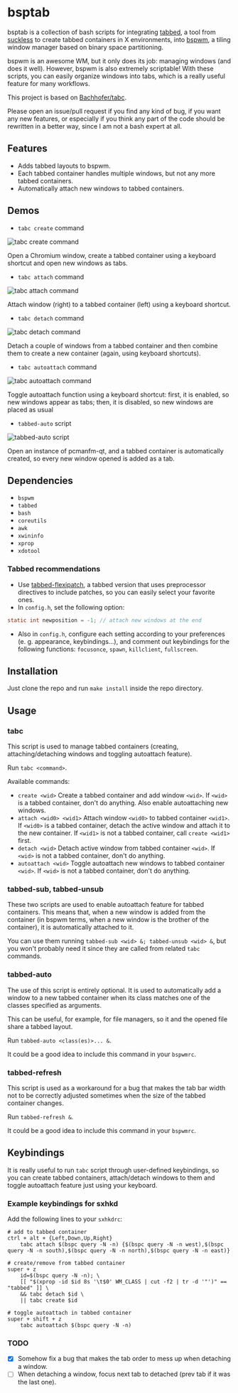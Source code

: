 # bsptab

bsptab is a collection of bash scripts for integrating [tabbed](https://tools.suckless.org/tabbed/),
a tool from [suckless](https://suckless.org/) to create tabbed containers in X environments, into
[bspwm](https://github.com/baskerville/bspwm), a tiling window manager based on binary space
partitioning.

bspwm is an awesome WM, but it only does its job: managing windows (and does it well). However,
bspwm is also extremely scriptable! With these scripts, you can easily organize windows into tabs,
which is a really useful feature for many workflows.

This project is based on [Bachhofer/tabc](https://github.com/Bachhofer/tabc).

Please open an issue/pull request if you find any kind of bug, if you want any new features, or
especially if you think any part of the code should be rewritten in a better way, since I am not
a bash expert at all.

## Features

* Adds tabbed layouts to bspwm.
* Each tabbed container handles multiple windows, but not any more tabbed containers.
* Automatically attach new windows to tabbed containers.

## Demos

* `tabc create` command

![tabc create command](demos/bsptab-create.gif)

Open a Chromium window, create a tabbed container using a keyboard shortcut and open new windows as
tabs.

* `tabc attach` command

![tabc attach command](demos/bsptab-attach.gif)

Attach window (right) to a tabbed container (left) using a keyboard shortcut.

* `tabc detach` command

![tabc detach command](demos/bsptab-detach.gif)

Detach a couple of windows from a tabbed container and then combine them to create a new container
(again, using keyboard shortcuts).

* `tabc autoattach` command

![tabc autoattach command](demos/bsptab-autoattach.gif)

Toggle autoattach function using a keyboard shortcut: first, it is enabled, so new windows appear as
tabs; then, it is disabled, so new windows are placed as usual

* `tabbed-auto` script

![tabbed-auto script](demos/bsptab-tabbed-auto.gif)


Open an instance of pcmanfm-qt, and a tabbed container is automatically created, so every new window
opened is added as a tab.

## Dependencies

* `bspwm`
* `tabbed`
* `bash`
* `coreutils`
* `awk`
* `xwininfo`
* `xprop`
* `xdotool`

### Tabbed recommendations

* Use [tabbed-flexipatch](https://github.com/bakkeby/tabbed-flexipatch), a tabbed version that uses
  preprocessor directives to include patches, so you can easily select your favorite ones.
* In `config.h`, set the following option:
```c
static int newposition = -1; // attach new windows at the end
```
* Also in `config.h`, configure each setting according to your preferences (e. g. appearance,
  keybindings...), and comment out keybindings for the following functions: `focusonce`, `spawn`,
  `killclient`, `fullscreen`.

## Installation

Just clone the repo and run `make install` inside the repo directory.

## Usage

### tabc

This script is used to manage tabbed containers (creating, attaching/detaching windows and toggling
autoattach feature).

Run `tabc <command>`.

Available commands:

* `create <wid>` Create a tabbed container and add window `<wid>`. If `<wid>` is a tabbed container,
  don't do anything. Also enable autoattaching new windows.
* `attach <wid0> <wid1>` Attach window `<wid0>` to tabbed container `<wid1>`. If `<wid0>` is a
  tabbed container, detach the active window and attach it to the new container. If `<wid1>` is not
  a tabbed container, call `create <wid1>` first.
* `detach <wid>` Detach active window from tabbed container `<wid>`. If `<wid>` is not a tabbed
  container, don't do anything.
* `autoattach <wid>` Toggle autoattach new windows to tabbed container `<wid>`. If `<wid>` is not a
  tabbed container, don't do anything.

### tabbed-sub, tabbed-unsub

These two scripts are used to enable autoattach feature for tabbed containers. This means that, when
a new window is added from the container (in bspwm terms, when a new window is the brother of the
container), it is automatically attached to it.

You can use them running `tabbed-sub <wid> &; tabbed-unsub <wid> &`, but you won't probably need it
since they are called from related `tabc` commands.

### tabbed-auto

The use of this script is entirely optional. It is used to automatically add a window to a new
tabbed container when its class matches one of the classes specified as arguments.

This can be useful, for example, for file managers, so it and the opened file share a tabbed layout.

Run `tabbed-auto <class(es)>... &`.

It could be a good idea to include this command in your `bspwmrc`.

### tabbed-refresh

This script is used as a workaround for a bug that makes the tab bar width not to be correctly
adjusted sometimes when the size of the tabbed container changes.

Run `tabbed-refresh &`.

It could be a good idea to include this command in your `bspwmrc`.

## Keybindings

It is really useful to run `tabc` script through user-defined keybindings, so you can create tabbed
containers, attach/detach windows to them and toggle autoattach feature just using your keyboard.

### Example keybindings for sxhkd

Add the following lines to your `sxhkdrc`:

```
# add to tabbed container
ctrl + alt + {Left,Down,Up,Right}
    tabc attach $(bspc query -N -n) {$(bspc query -N -n west),$(bspc query -N -n south),$(bspc query -N -n north),$(bspc query -N -n east)}

# create/remove from tabbed container
super + z 
    id=$(bspc query -N -n); \
    [[ "$(xprop -id $id 8s '\t$0' WM_CLASS | cut -f2 | tr -d '"')" == "tabbed" ]] \
    && tabc detach $id \
    || tabc create $id 

# toggle autoattach in tabbed container
super + shift + z 
    tabc autoattach $(bspc query -N -n) 
```

### TODO

* [x] Somehow fix a bug that makes the tab order to mess up when detaching a window.
* [ ] When detaching a window, focus next tab to detached (prev tab if it was the last one).
